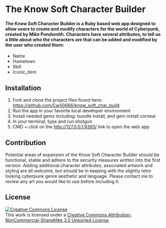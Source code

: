 # The Know Soft Character Builder

#### The Know Soft Character Builder is a Ruby based web app designed to allow users to create and modify characters for the world of Cyberpunk, created by Mike Pondsmith. Characters have several attributes, to tell us a little about who the characters are that can be added and modified by the user who created them:

* Name
* Hometown
* Skill
* Iconic_item

## Installation
1. Fork and clone the project files found here: https://github.com/Carlj0666/know_soft_char_build
2. Run the app in your favorite local developer environment
3. Install needed gems including: bundle install, and gem install corneal
4. In your terminal, type and run shotgun
5. CMD + click on the http://127.0.0.1:9393/ link to open the web app.

## Contribution
Potential areas of expansion of the Know Soft Character Builder should be functional, stable and adhere to the security measures written into the first version. Adding additional character attributes, associated artwork and styling are all welcome, but should be in keeping with the slightly retro looking cyberpunk genre aesthetic and language. Please contact me to review any art you would like to use before including it.

## License

<a rel="license" href="http://creativecommons.org/licenses/by-nc-sa/3.0/"><img alt="Creative Commons License" style="border-width:0" src="https://i.creativecommons.org/l/by-nc-sa/3.0/88x31.png" /></a><br />This work is licensed under a <a rel="license" href="http://creativecommons.org/licenses/by-nc-sa/3.0/">Creative Commons Attribution-NonCommercial-ShareAlike 3.0 Unported License</a>.
